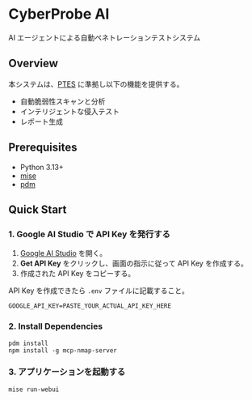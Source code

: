 # CyberProbe AI

AI エージェントによる自動ペネトレーションテストシステム

## Overview

本システムは、[PTES](http://www.pentest-standard.org) に準拠し以下の機能を提供する。

- 自動脆弱性スキャンと分析
- インテリジェントな侵入テスト
- レポート生成

## Prerequisites

* Python 3.13+
* [mise](https://github.com/jdx/mise)
* [pdm](https://github.com/pdm-project/pdm)

## Quick Start

### 1. Google AI Studio で API Key を発行する

1. [Google AI Studio](https://aistudio.google.com/app/apikey) を開く。
2. **Get API Key** をクリックし、画面の指示に従って API Key を作成する。
3. 作成された API Key をコピーする。

API Key を作成できたら `.env` ファイルに記載すること。

```
GOOGLE_API_KEY=PASTE_YOUR_ACTUAL_API_KEY_HERE
```

### 2. Install Dependencies

```shell
pdm install
npm install -g mcp-nmap-server
```

### 3. アプリケーションを起動する

```shell
mise run-webui
```
